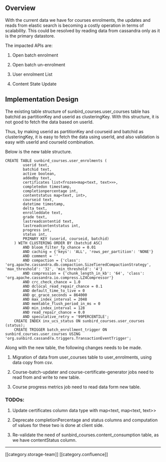 
## Overview
With the current data we have for courses enrolments, the updates and reads from elastic search is becoming a costly operation in terms of scalability. This could be resolved by reading data from cassandra only as it is the primary datastore.

The impacted APIs are:


1. Open batch enrolment


1. Open batch un-enrolment


1. User enrolment List


1. Content State Update




## Implementation Design
The existing table structure of sunbird_courses.user_courses table has batchid as partitionKey and userid as clusteringKey. With this structure, it is not good to fetch the data based on userId.

Thus, by making userid as partitionKey and courseid and batchid as clusteringKey, it is easy to fetch the data using userId, and also validation is easy with userId and courseId combination.

Below is the new table structure.


```
CREATE TABLE sunbird_courses.user_enrolments (
	    userid text,
	    batchid text,
	    active boolean,
	    addedby text,
	    certificates list<frozen<map<text, text>>>,
	    completedon timestamp,
	    completionpercentage int,
	    contentstatus map<text, int>,
	    courseid text,
	    datetime timestamp,
	    delta text,
	    enrolleddate text,
	    grade text,
	    lastreadcontentid text,
	    lastreadcontentstatus int,
	    progress int,
	    status int,
	    PRIMARY KEY (userid, courseid, batchid)
	) WITH CLUSTERING ORDER BY (batchid ASC)
	    AND bloom_filter_fp_chance = 0.01
	    AND caching = {'keys': 'ALL', 'rows_per_partition': 'NONE'}
	    AND comment = ''
	    AND compaction = {'class': 'org.apache.cassandra.db.compaction.SizeTieredCompactionStrategy', 'max_threshold': '32', 'min_threshold': '4'}
	    AND compression = {'chunk_length_in_kb': '64', 'class': 'org.apache.cassandra.io.compress.LZ4Compressor'}
	    AND crc_check_chance = 1.0
	    AND dclocal_read_repair_chance = 0.1
	    AND default_time_to_live = 0
	    AND gc_grace_seconds = 864000
	    AND max_index_interval = 2048
	    AND memtable_flush_period_in_ms = 0
	    AND min_index_interval = 128
	    AND read_repair_chance = 0.0
	    AND speculative_retry = '99PERCENTILE';
	CREATE INDEX inx_ucs_status ON sunbird_courses.user_courses (status);
	CREATE TRIGGER batch_enrollment_trigger ON sunbird_courses.user_courses USING 'org.sunbird.cassandra.triggers.TransactionEventTrigger';
```
Along with the new table, the following changes needs to be made.


1. Migration of data from user_courses table to user_enrolments, using data copy from csv.


1. Course-batch-updater and course-certificate-generator jobs need to read from and write to new table.


1. Course progress metrics job need to read data form new table.






### TODOs:

1. Update certificates column data type with map<text, map<text, text>>


1. Deprecate completionPercentage and status columns and computation of values for these two is done at client side.


1. Re-validate the need of sunbird_courses.content_consumption table, as we have contentStatus column.





*****

[[category.storage-team]] 
[[category.confluence]] 
